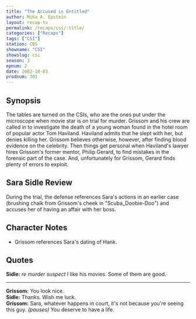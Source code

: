 ```yaml
---
title: "The Accused is Entitled"
author: Mika A. Epstein
layout: recap-tv
permalink: /recaps/csi/:title/
categories: ["Recaps"]
tags: ["CSI"]
station: CBS
showname: "CSI"
showslug: csi
season: 3  
epnum: 2
date: 2002-10-03
prodnum: 301  
---
```


## Synopsis

The tables are turned on the CSIs, who are the ones put under the microscope when movie star is on trial for murder. Grissom and his crew are called in to investigate the death of a young woman found in the hotel room of popular actor Tom Haviland. Haviland admits that he slept with her, but denies killing her. Grissom believes otherwise, however, after finding blood evidence on the celebrity. Then things get personal when Haviland's lawyer hires Grissom's former mentor, Philip Gerard, to find mistakes in the forensic part of the case. And, unfortunately for Grissom, Gerard finds plenty of errors to exploit.

## Sara Sidle Review

During the trial, the defense references Sara's actions in an earlier case (brushing chalk from Grissom's cheek in "Scuba_Doobie-Doo") and accuses her of having an affair with her boss.

## Character Notes

* Grissom references Sara's dating of Hank.

## Quotes

**Sidle:** _re murder suspect_ I like his movies. Some of them are good.  

- - -

**Grissom:** You look nice.  
**Sidle:** Thanks. Wish me luck.  
**Grissom:** Sara, whatever happens in court, it's not because you're seeing this guy. _(pauses)_ You deserve to have a life.

